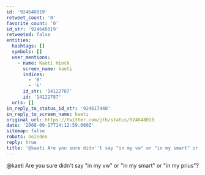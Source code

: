 ```yaml
---
id: '924648019'
retweet_count: '0'
favorite_count: '0'
id_str: '924648019'
retweeted: false
entities:
  hashtags: []
  symbols: []
  user_mentions:
    - name: Kaeti Hinck
      screen_name: kaeti
      indices:
        - '0'
        - '6'
      id_str: '14122787'
      id: '14122787'
  urls: []
in_reply_to_status_id_str: '924617448'
in_reply_to_screen_name: kaeti
original_url: https://twitter.com/jth/status/924648019
date: '2008-09-17T14:12:59.000Z'
sitemap: false
robots: noindex
reply: true
title: '@kaeti Are you sure didn''t say "in my vw" or "in my smart" or "in my prius"?'
---
```


@kaeti Are you sure didn't say "in my vw" or "in my smart" or "in my prius"?